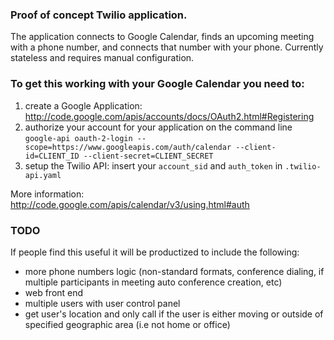 ### Proof of concept Twilio application.
The application connects to Google Calendar, finds an upcoming meeting with a phone number, and connects that number with your phone. Currently stateless and requires manual configuration.

### To get this working with your Google Calendar you need to:

1. create a Google Application: http://code.google.com/apis/accounts/docs/OAuth2.html#Registering
2. authorize your account for your application on the command line `google-api oauth-2-login --scope=https://www.googleapis.com/auth/calendar --client-id=CLIENT_ID --client-secret=CLIENT_SECRET`
3. setup the Twilio API: insert your `account_sid` and `auth_token` in `.twilio-api.yaml`

More information: http://code.google.com/apis/calendar/v3/using.html#auth

### TODO
If people find this useful it will be productized to include the following:

* more phone numbers logic (non-standard formats, conference dialing, if multiple participants in meeting auto conference creation, etc)
* web front end
* multiple users with user control panel
* get user's location and only call if the user is either moving or outside of specified geographic area (i.e not home or office)
